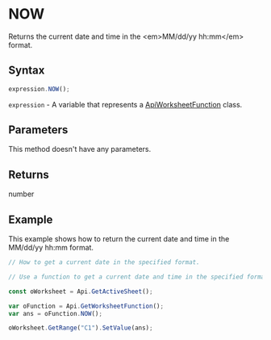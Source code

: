 # NOW

Returns the current date and time in the &lt;em&gt;MM/dd/yy hh:mm&lt;/em&gt; format.

## Syntax

```javascript
expression.NOW();
```

`expression` - A variable that represents a [ApiWorksheetFunction](../ApiWorksheetFunction.md) class.

## Parameters

This method doesn't have any parameters.

## Returns

number

## Example

This example shows how to return the current date and time in the MM/dd/yy hh:mm format.

```javascript editor-xlsx
// How to get a current date in the specified format.

// Use a function to get a current date and time in the specified format.

const oWorksheet = Api.GetActiveSheet();

var oFunction = Api.GetWorksheetFunction();
var ans = oFunction.NOW(); 

oWorksheet.GetRange("C1").SetValue(ans);

```
